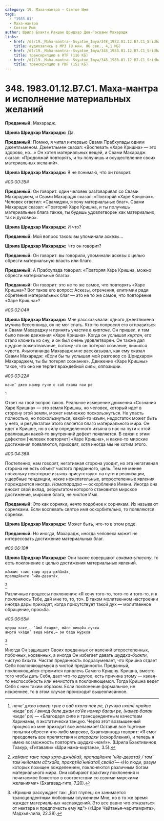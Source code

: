```yaml
---
category: 19. Маха-мантра — Святое Имя
tags:
  - "1983.01"
  - Маха-мантра
  - Святое Имя
author: Шрила Бхакти Ракшак Шридхар Дев-Госвами Махарадж
links:
  - href: /dl/19._Maha-mantra--Svyatoe_Imya/348_1983.01.12.B7.C1_SridharMj_Maha-mantra_i_ispolnenie_materialnyh_jelaniy.mp3
    title: аудиозапись в MP3 (8 мин. 06 сек., 4,1 МБ)
  - href: /dl/19._Maha-mantra--Svyatoe_Imya/348_1983.01.12.B7.C1_SridharMj_Maha-mantra_i_ispolnenie_materialnyh_jelaniy.rtf
    title: транскрипцию в RTF (116 КБ)
  - href: /dl/19._Maha-mantra--Svyatoe_Imya/348_1983.01.12.B7.C1_SridharMj_Maha-mantra_i_ispolnenie_materialnyh_jelaniy.pdf
    title: транскрипцию в PDF (152 КБ)
---
```


# 348. 1983.01.12.B7.C1. Маха-мантра и исполнение материальных желаний

**Преданный:** Махарадж.

**Шрила Шридхар Махарадж:** Да.

**Преданный:** Помню, я читал интервью Свами Прабхупады одним джентльменом. Джентльмен сказал: «Воспевать «Харе Кришна» — это здорово, но…» Он хотел материальных вещей, и Свами Махарадж сказал: «Продолжай повторять, и ты получишь и осуществление своих материальных желаний».

**Шрила Шридхар Махарадж:** Я не понимаю, что он говорит.

*#00:00:35#*

**Преданный:** Он говорит: один человек разговаривал со Свами Махараджем, и Свами Махарадж сказал: «Повторяй «Харе Кришна»». Человек ответил: «Свамиджи, я хочу материальных благ». Свами Махарадж сказал: «Повторяй Харе Кришна, и ты получишь материальные блага также, ты будешь удовлетворен как материально, так и духовно».

**Шрила Шридхар Махарадж:** И что?

**Преданный:** Мой вопрос таков: вы упоминали аскезы…

**Шрила Шридхар Махарадж:** Что он говорит?

**Преданный:** Он говорит: вы говорили, упоминали аскезы с целью обрести материальную власть или благо.

**Преданный:** А Прабхупада говорил: «Повторяя Харе Кришна, можно обрести материальные блага».

**Преданный:** Он говорит: это не то же самое, что повторять «Харе Кришна»? Вот таков его вопрос: Аскезы, отречения, епитимии ради обретения материальных благ — это не то же самое, что повторение «Харе Кришна»?

*#00:02:04#*

**Шрила Шридхар Махарадж:** Мне рассказывали: одного джентльмена мучила бессонница, он не мог спать. Кто-то попросил его отправиться к Свами Махараджу и принять участие в *киртане*. Он пришел, и там было пение движения «Харе Кришна». Когда он услышал *киртан*, его стало клонить ко сну, и он был очень удовлетворен. Он также дал щедрое пожертвование, потому что он потерял сознание, лишился чувств. Ачьютананда Махарадж мне рассказывал, как ему сказал Свами Махарадж: «Если бы ты услышал мой разговор со Шридхаром Махараджем, ты бы потерял сознание». Движение «Харе Кришны» такое, что оно не терпит враждебной силы, оппозиции.

*#00:03:22#*

    наче’ джео намер гуне о саб пхала паи ре
[^_ftn1]

Ответ на твой вопрос таков. Реальное измерение движения «Сознания Харе Кришна» — это земля Кришны, но человек, который идет в сторону этой земли, может немножко поскользнуться. Не упасть полностью, но поскользнуться, какой-то изъян, недостаток может быть у него, и результатом этого является благо материального мира. Он идет к Кришне, но в силу определенного изъяна в нас на пути к этой реализации какой-то внутренний дефект появляется. В связи с этим дефектом [человек повторяет] «Харе Кришна», и какие-то мирские достижения появляются, приходят, хотя иногда мы не хотим этого.

*#00:04:36#*

Постепенно, нам говорят, негативная сторона уходит, но эта негативная сторона не есть объект чистого преданного, цель. Тем не менее поскольку некоторые изъяны присутствуют на пути к реализации, ущербные тенденции, некие нежелательные, второстепенные явления порождаются иногда. *Намапарадха* — оскорбление Имени. Иногда она вносит свой вклад, результатом которого становится мирское достижение, мирские блага, не чистое Имя.

**Преданный:** Это как сорняки, нечто подобное к сорнякам. Их называют сорняками. Если воспевать святое имя оскорбительно, то появляются сорняки.

**Шрила Шридхар Махарадж:** Может быть, что-то в этом роде.

**Преданный:** Но иногда, Махарадж, иногда человека может не интересовать достижение материальных благ.

*#00:06:10#*

**Шрила Шридхар Махарадж:** Они также совершают *сакама-упасану*, то есть поклонение с целью достижения материальных явлений.

    ка̄маис таис таир хр̣та-джн̃а̄на̄х̣
    прападйанте ’нйа-девата̄х̣
[^_ftn2]

Различные процессы поклонения: «Я хочу того-то, того-то и того-то, и я поклоняюсь Тебе, дай мне то, то, то». В таком молитвенном настроении иногда дары приходят, когда присутствует такой дух — молитвенное обращение, просьба.

*#00:06:55#*

    кр̣ш̣н̣а кахе,— ‘а̄ма̄ бхадже, ма̄ге виш̣айа-сукха
    амр̣та чха̄д̣и’ виш̣а ма̄ге,— эи бад̣а мӯркха
[^_ftn3]

Иногда Он защищает Своих преданных от явлений второстепенных, побочных, косвенных, а иногда Он избегает давать *шуддха-бхакти*, чистую *бхакти*. Чистая преданность подразумевает, что Кришна отдает Себя поклоняющемуся в чистой преданности. Преданный, поклоняющийся стремится привлечь Самого Кришну. Кришна, вместо того чтобы дать Себя, дает что-то другое, есть причина этому — какая-то неспособность или нечистота в поклоняющемся. Тогда Кришна ведет Себя с ним таким образом. Если поклонение формальное, не искреннее, то в этом случае происходит вышеописанное.



[^_ftn1]: *наче’ джео намер гуне о саб пхала паи ре, (туччха пхале прайас чхеде’ ре) / винод боле джаи ло’йе намер балаи ре, (намер балаи чхеде’ ре)* — «Благодаря силе и трансцендентным качествам Харинамы, я экстатически танцую. Через этот возвышенный процесс ко мне приходит все желаемое! Оставив все тщетные попытки обрести что-либо мирское, Бхактивинода говорит: «Я смог преодолеть все препятствия и *апарадхи* (оскорбления), и теперь я имею возможность повторять *шуддха-нам*!»». (Шрила Бхактивинод Тхакур, «Гитавали» «Шри нама-киртана», 3.5).

[^_ftn2]: *ка̄маис таис таир хр̣та-джн̃а̄на̄х̣, прападйанте ’нйа-девата̄х̣ / там̇ там̇ нийамам а̄стха̄йа, пракр̣тйа̄ нийата̄х̣ свайа̄* — «Но люди, разум которых похищен вожделением, поклоняются различным богам материального мира. Они избирают практику поклонения и почитаемое божество в соответствии со своими мирскими желаниями» (Бхагавад-гита, 7.20).

[^_ftn3]: «Кришна рассуждает так: „Вот глупец: он занимается трансцендентным любовным служением Мне, но в то же время жаждет материальных наслаждений. Это все равно что отказаться от нектара и предпочесть ему яд“» («Шри Чайтанья-чаритамрита», Мадхья-лила, 22.38).

